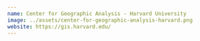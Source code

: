 ```yaml
---
name: Center for Geographic Analysis - Harvard University
image: ../assets/center-for-geographic-analysis-harvard.png
website: https://gis.harvard.edu/
---
```

